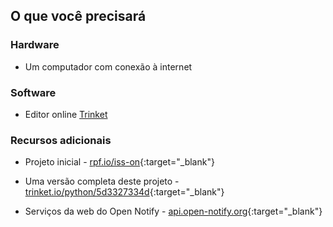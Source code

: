 ## O que você precisará

### Hardware

+ Um computador com conexão à internet

### Software

+ Editor online [Trinket](https://trinket.io/)

### Recursos adicionais

+ Projeto inicial - [rpf.io/iss-on](http://rpf.io/iss-on){:target="_blank"}

+ Uma versão completa deste projeto - [trinket.io/python/5d3327334d](https://trinket.io/python/5d3327334d){:target="_blank"}

+ Serviços da web do Open Notify - [api.open-notify.org](http://api.open-notify.org/){:target="_blank"}
